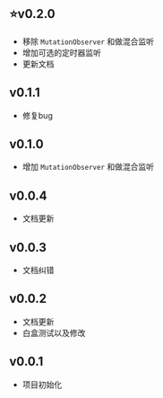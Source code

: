 ## :star:v0.2.0

- 移除 `MutationObserver` 和做混合监听
- 增加可选的定时器监听
- 更新文档

## v0.1.1

- 修复bug

## v0.1.0

- 增加 `MutationObserver` 和做混合监听
  
## v0.0.4

- 文档更新

## v0.0.3

- 文档纠错

## v0.0.2

- 文档更新
- 白盒测试以及修改

## v0.0.1

- 项目初始化
